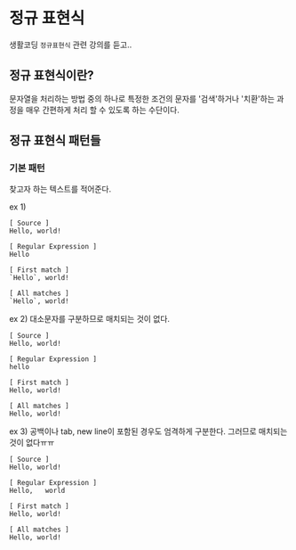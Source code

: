 # 정규 표현식
생활코딩 `정규표현식` 관련 강의를 듣고..

## 정규 표현식이란?
문자열을 처리하는 방법 중의 하나로 특정한 조건의 문자를 '검색'하거나 '치환'하는 과정을 매우 간편하게 처리 할 수 있도록 하는 수단이다.

## 정규 표현식 패턴들
### 기본 패턴

찾고자 하는 텍스트를 적어준다.

ex 1)
~~~
[ Source ]
Hello, world!

[ Regular Expression ]
Hello

[ First match ]
`Hello`, world!

[ All matches ]
`Hello`, world!
~~~

ex 2)
대소문자를 구분하므로 매치되는 것이 없다.
~~~
[ Source ]
Hello, world!

[ Regular Expression ]
hello

[ First match ]
Hello, world!

[ All matches ]
Hello, world!
~~~

ex 3)
공백이나 tab, new line이 포함된 경우도 엄격하게 구분한다.
그러므로 매치되는 것이 없다ㅠㅠ

~~~
[ Source ]
Hello, world!

[ Regular Expression ]
Hello,   world

[ First match ]
Hello, world!

[ All matches ]
Hello, world!
~~~

